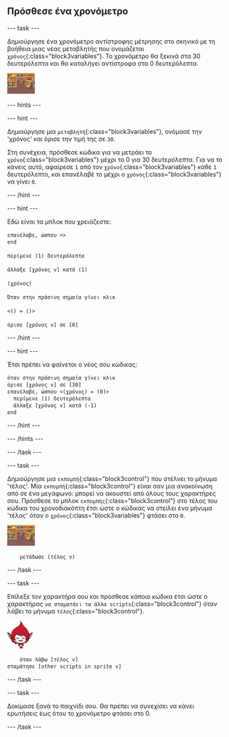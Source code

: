 ## Πρόσθεσε ένα χρονόμετρο

\--- task \---

Δημιούργησε ένα χρονόμετρο αντίστροφης μέτρησης στο σκηνικό με τη βοήθεια μιας νέας μεταβλητής που ονομάζεται `χρόνος`{:class="block3variables"}. Το χρονόμετρο θα ξεκινά στα 30 δευτερόλεπτα και θα καταλήγει αντίστροφα στα 0 δευτερόλεπτα.

![Χαρακτήρας σκηνικού](images/stage-sprite.png)

\--- hints \---

\--- hint \---

Δημιούργησε μια `μεταβλητή`{:class="block3variables"}, ονόμασέ την 'χρόνος' και όρισε την τιμή της σε `30`.

Στη συνέχεια, πρόσθεσε κώδικα για να μετράει το `χρόνο`{:class="block3variables"} μέχρι το 0 για 30 δευτερόλεπτα. Για να το κάνεις αυτό, αφαίρεσε `1` από τον `χρόνο`{:class="block3variables"} κάθε `1` δευτερόλεπτο, και επανέλαβέ το μέχρι ο `χρόνος`{:class="block3variables"} να γίνει `0`.

\--- /hint \---

\--- hint \---

Εδώ είναι τα μπλοκ που χρειάζεστε:

```blocks3
επανέλαβε, ώσπου <>
end

περίμενε (1) δευτερόλεπτα

άλλαξε [χρόνος v] κατά (1)

(χρόνος)

Όταν στην πράσινη σημαία γίνει κλικ

<() = ()>

όρισε [χρόνος v] σε [0]
```

\--- /hint \---

\--- hint \---

Έτσι πρέπει να φαίνεται ο νέος σου κώδικας:

```blocks3
όταν στην πράσινη σημαία γίνει κλικ
όρισε [χρόνος v] σε [30]
επανέλαβε, ώσπου <(χρόνος) = (0)> 
  περίμενε (1) δευτερόλεπτα
  άλλαξε [χρόνος v] κατά (-1)
end
```

\--- /hint \---

\--- /hints \---

\--- /task \---

\--- task \---

Δημιούργησε μια `εκπομπή`{:class="block3control"} που στέλνει το μήνυμα 'τέλος'. Μία `εκπομπή`{:class="block3control"} είναι σαν μια ανακοίνωση από σε ένα μεγάφωνο: μπορεί να ακουστεί από όλους τους χαρακτήρες σου. Πρόσθεσε το μπλοκ `εκπομπής`{:class="block3control"} στο τέλος του κώδικα του χρονοδιακόπτη έτσι ώστε ο κώδικας να στείλει ένα μήνυμα 'τέλος' όταν ο `χρόνος`{:class="block3variables"} φτάσει στο `0`.

![Χαρακτήρας σκηνικού](images/stage-sprite.png)

```blocks3
    μετάδωσε (τέλος v)
```

\--- /task \---

\--- task \---

Επίλεξε τον χαρακτήρα σου και πρόσθεσε κάποιο κώδικα έτσι ώστε ο χαρακτήρας `να σταματάει τα άλλα scripts`{:class="block3control"} όταν λάβει το μήνυμα `τέλος`{:class="block3control"}.

![Χαρακτήρας Giga](images/giga-sprite.png)

```blocks3
    όταν λάβω [τέλος v]
σταμάτησε [other scripts in sprite v]
```

\--- /task \---

\--- task \---

Δοκίμασε ξανά το παιχνίδι σου. Θα πρέπει να συνεχίσει να κάνει ερωτήσεις έως ότου το χρονόμετρο φτάσει στο 0.

\--- /task \---